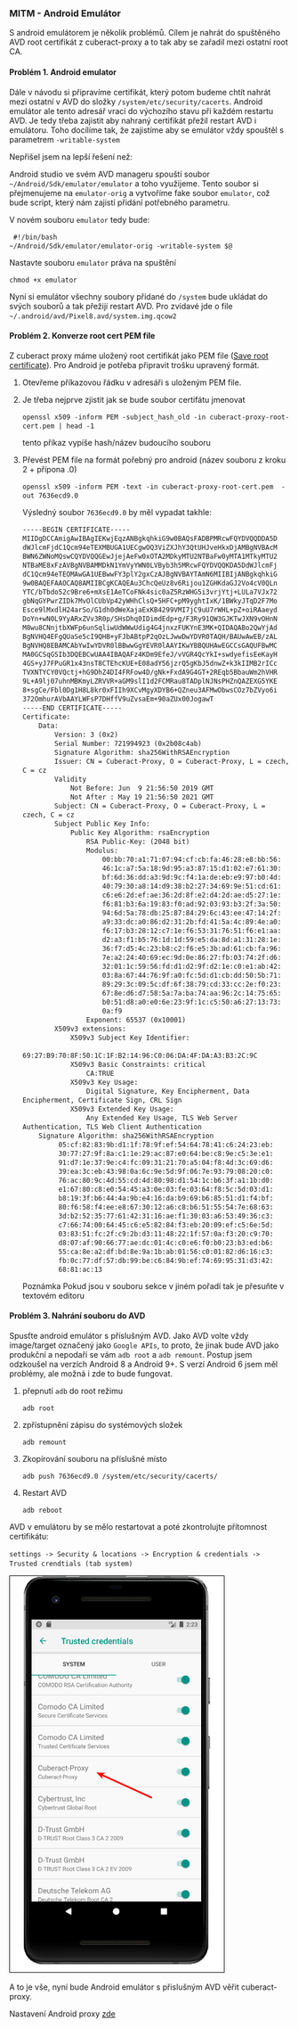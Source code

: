 ### MITM - Android Emulátor

S android emulátorem je několik problémů. Cílem je nahrát do spuštěného AVD root certifikát z cuberact-proxy a to tak aby se zařadil mezi ostatní root CA.

#### Problém 1. Android emulator

Dále v návodu si připravíme certifikát, který potom budeme chtít nahrát mezi ostatní v AVD do složky `/system/etc/security/cacerts`. Android emulátor ale tento adresář vrací do výchozího stavu při každém restartu AVD.
Je tedy třeba zajistit aby nahraný certifikát přežil restart AVD i emulátoru.
Toho docílíme tak, že zajistíme aby se emulátor vždy spouštěl s parametrem `-writable-system`

Nepřišel jsem na lepší řešení než:

Android studio ve svém AVD manageru spouští soubor `~/Android/Sdk/emulator/emulator` a toho využijeme.
Tento soubor si přejmenujeme na `emulator-orig` a vytvoříme fake soubor `emulator`, což bude script, který nám zajistí přidání potřebného parametru.

V novém souboru `emulator` tedy bude:

```batch
 #!/bin/bash
~/Android/Sdk/emulator/emulator-orig -writable-system $@
```

Nastavte souboru `emulator` práva na spuštění
```batch
chmod +x emulator
```

Nyní si emulátor všechny soubory přidané do `/system` bude ukládat do svých souborů a tak přežijí restart AVD. Pro zvídavé jde o file `~/.android/avd/Pixel8.avd/system.img.qcow2`

#### Problém 2. Konverze root cert PEM file 

Z cuberact proxy máme uložený root certifikát jako PEM file ([Save root certificate](https://github.com/cuberact/cuberact-proxy/blob/master/save-root-certificate.md)). Pro Android je potřeba připravit trošku upravený formát.

1. Otevřeme příkazovou řádku v adresáři s uloženým PEM file.
2. Je třeba nejprve zjistit jak se bude soubor certifátu jmenovat

    ```batch 
    openssl x509 -inform PEM -subject_hash_old -in cuberact-proxy-root-cert.pem | head -1
    ```
    tento příkaz vypíše hash/název budoucího souboru
    
3. Převést PEM file na formát pořebný pro android (název souboru z kroku 2 + přípona .0)

    ```batch 
    openssl x509 -inform PEM -text -in cuberact-proxy-root-cert.pem  -out 7636ecd9.0
    ```

    Výsledný soubor `7636ecd9.0` by měl vypadat takhle:
    
    ```text
    -----BEGIN CERTIFICATE-----
    MIIDgDCCAmigAwIBAgIEKwjEqzANBgkqhkiG9w0BAQsFADBPMRcwFQYDVQQDDA5D
    dWJlcmFjdC1Qcm94eTEXMBUGA1UECgwOQ3ViZXJhY3QtUHJveHkxDjAMBgNVBAcM
    BWN6ZWNoMQswCQYDVQQGEwJjejAeFw0xOTA2MDkyMTU2NTBaFw0yMTA1MTkyMTU2
    NTBaME8xFzAVBgNVBAMMDkN1YmVyYWN0LVByb3h5MRcwFQYDVQQKDA5DdWJlcmFj
    dC1Qcm94eTEOMAwGA1UEBwwFY3plY2gxCzAJBgNVBAYTAmN6MIIBIjANBgkqhkiG
    9w0BAQEFAAOCAQ8AMIIBCgKCAQEAu3ChcQeUz8v6Rijou1ZGHKdaGJ2Vo4cV0QLn
    YTC/bTbdo52c9Bre6+mXsE1AeTCoFNk4sic0aZ5RzWHG5i3vrjYtj+LULa7VJx72
    gbNqGYPwrZIDk7MvOlCUbVp42yWHhClsQ+5HFC+pM9yghtIxK/1BWkyJTqD2F7Mo
    Esce9lMxdlH24arSo/G1dh0dWeXajaExKB4299VMI7jC9uU7rWHL+pZ+oiRAaeyd
    DoYn+wN0L9YyARxZVv3R0p/SHsDhq0IDimdEdp+g/F3Ry91QW3GJKTwJXN9vOHnN
    M8wu8CNnjtbXWFp6unSqliwUdWWwUdig4G4jnxzFUKYnE3MK+QIDAQABo2QwYjAd
    BgNVHQ4EFgQUaSe5cI9QHB+yFJbABtpP2qOzLJwwDwYDVR0TAQH/BAUwAwEB/zAL
    BgNVHQ8EBAMCAbYwIwYDVR0lBBwwGgYEVR0lAAYIKwYBBQUHAwEGCCsGAQUFBwMC
    MA0GCSqGSIb3DQEBCwUAA4IBAQAFz4KDm9EfeJ/vVGR4QcYkI+swdyefisEeKayH
    4GS+yJ7FPuGR1x43nsT8CTEhcKUE+E08adY56jzrQ5gKbJ5dnwZ+k3kIIMB2rICc
    TVXNTYCY0VQctj+hG9DhZ4DI4FRFow4D/gNk+FxdA9G4GT+2REqb5BbauWm2hVHR
    9L+A9lj07uhnMBKmyLZRVVR+aGM9slI1d2FCMRau8TADplNJNsPHZnQAZEXG5YKE
    8+sgCe/Fbl0Dg1H8L8kr0xFIIh9XCvMgyXDYB6+QZneu3AFMwObwsCOz7bZVyo6i
    372OmhurAVbAAYLWFsP7DHffV9uZvsaEm+90aZUx00JogawT
    -----END CERTIFICATE-----
    Certificate:
        Data:
            Version: 3 (0x2)
            Serial Number: 721994923 (0x2b08c4ab)
            Signature Algorithm: sha256WithRSAEncryption
            Issuer: CN = Cuberact-Proxy, O = Cuberact-Proxy, L = czech, C = cz
            Validity
                Not Before: Jun  9 21:56:50 2019 GMT
                Not After : May 19 21:56:50 2021 GMT
            Subject: CN = Cuberact-Proxy, O = Cuberact-Proxy, L = czech, C = cz
            Subject Public Key Info:
                Public Key Algorithm: rsaEncryption
                    RSA Public-Key: (2048 bit)
                    Modulus:
                        00:bb:70:a1:71:07:94:cf:cb:fa:46:28:e8:bb:56:
                        46:1c:a7:5a:18:9d:95:a3:87:15:d1:02:e7:61:30:
                        bf:6d:36:dd:a3:9d:9c:f4:1a:de:eb:e9:97:b0:4d:
                        40:79:30:a8:14:d9:38:b2:27:34:69:9e:51:cd:61:
                        c6:e6:2d:ef:ae:36:2d:8f:e2:d4:2d:ae:d5:27:1e:
                        f6:81:b3:6a:19:83:f0:ad:92:03:93:b3:2f:3a:50:
                        94:6d:5a:78:db:25:87:84:29:6c:43:ee:47:14:2f:
                        a9:33:dc:a0:86:d2:31:2b:fd:41:5a:4c:89:4e:a0:
                        f6:17:b3:28:12:c7:1e:f6:53:31:76:51:f6:e1:aa:
                        d2:a3:f1:b5:76:1d:1d:59:e5:da:8d:a1:31:28:1e:
                        36:f7:d5:4c:23:b8:c2:f6:e5:3b:ad:61:cb:fa:96:
                        7e:a2:24:40:69:ec:9d:0e:86:27:fb:03:74:2f:d6:
                        32:01:1c:59:56:fd:d1:d2:9f:d2:1e:c0:e1:ab:42:
                        03:8a:67:44:76:9f:a0:fc:5d:d1:cb:dd:50:5b:71:
                        89:29:3c:09:5c:df:6f:38:79:cd:33:cc:2e:f0:23:
                        67:8e:d6:d7:58:5a:7a:ba:74:aa:96:2c:14:75:65:
                        b0:51:d8:a0:e0:6e:23:9f:1c:c5:50:a6:27:13:73:
                        0a:f9
                    Exponent: 65537 (0x10001)
            X509v3 extensions:
                X509v3 Subject Key Identifier: 
                    69:27:B9:70:8F:50:1C:1F:B2:14:96:C0:06:DA:4F:DA:A3:B3:2C:9C
                X509v3 Basic Constraints: critical
                    CA:TRUE
                X509v3 Key Usage: 
                    Digital Signature, Key Encipherment, Data Encipherment, Certificate Sign, CRL Sign
                X509v3 Extended Key Usage: 
                    Any Extended Key Usage, TLS Web Server Authentication, TLS Web Client Authentication
        Signature Algorithm: sha256WithRSAEncryption
             05:cf:82:83:9b:d1:1f:78:9f:ef:54:64:78:41:c6:24:23:eb:
             30:77:27:9f:8a:c1:1e:29:ac:87:e0:64:be:c8:9e:c5:3e:e1:
             91:d7:1e:37:9e:c4:fc:09:31:21:70:a5:04:f8:4d:3c:69:d6:
             39:ea:3c:eb:43:98:0a:6c:9e:5d:9f:06:7e:93:79:08:20:c0:
             76:ac:80:9c:4d:55:cd:4d:80:98:d1:54:1c:b6:3f:a1:1b:d0:
             e1:67:80:c8:e0:54:45:a3:0e:03:fe:03:64:f8:5c:5d:03:d1:
             b8:19:3f:b6:44:4a:9b:e4:16:da:b9:69:b6:85:51:d1:f4:bf:
             80:f6:58:f4:ee:e8:67:30:12:a6:c8:b6:51:55:54:7e:68:63:
             3d:b2:52:35:77:61:42:31:16:ae:f1:30:03:a6:53:49:36:c3:
             c7:66:74:00:64:45:c6:e5:82:84:f3:eb:20:09:ef:c5:6e:5d:
             03:83:51:fc:2f:c9:2b:d3:11:48:22:1f:57:0a:f3:20:c9:70:
             d8:07:af:90:66:77:ae:dc:01:4c:c0:e6:f0:b0:23:b3:ed:b6:
             55:ca:8e:a2:df:bd:8e:9a:1b:ab:01:56:c0:01:82:d6:16:c3:
             fb:0c:77:df:57:db:99:be:c6:84:9b:ef:74:69:95:31:d3:42:
             68:81:ac:13
    ```
    Poznámka Pokud jsou v souboru sekce v jiném pořadí tak je přesuňte v textovém editoru
    
#### Problém 3. Nahrání souboru do AVD

Spusťte android emulátor s příslušným AVD. Jako AVD volte vždy image/target označený jako `Google APIs`, to proto, že jinak bude AVD jako produkční a nepodaří se vám `adb root` a `adb remount`. Postup jsem odzkoušel na verzích Android 8 a Android 9+. S verzí Android 6 jsem měl problémy, ale možná i zde to bude fungovat.


1. přepnutí `adb` do root režimu

    ```batch 
    adb root
    ```
2. zpřístupnění zápisu do systémových složek

    ```batch
    adb remount 
    ```
3. Zkopírování souboru na příslušné místo

    ```batch
    adb push 7636ecd9.0 /system/etc/security/cacerts/
    ```
4. Restart AVD

    ```batch
    adb reboot
    ```
AVD v emulátoru by se mělo restartovat a poté zkontrolujte přítomnost certifikátu:

`settings -> Security & locations -> Encryption & credentials -> Trusted crendtials (tab system) `

![](https://raw.githubusercontent.com/cuberact/cuberact-proxy/master/images/mitm-android/mitm-android-01.png)

A to je vše, nyní bude Android emulátor s přislušným AVD věřit cuberact-proxy.

Nastavení Android proxy [zde](https://github.com/cuberact/cuberact-proxy/blob/master/android-proxy-settings.md)
